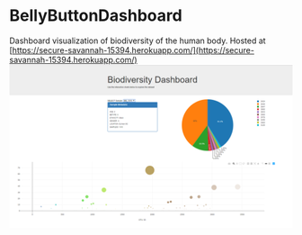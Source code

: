 # BellyButtonDashboard
Dashboard visualization of biodiversity of the human body. Hosted at [https://secure-savannah-15394.herokuapp.com/](https://secure-savannah-15394.herokuapp.com/)
![alt text](dashboard.png)
